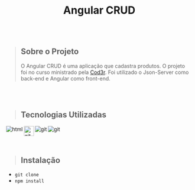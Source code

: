 <h1 align="center">Angular CRUD</h1>

<br>
<br>

> ## Sobre o Projeto
> O Angular CRUD é uma aplicação que cadastra produtos. O projeto foi no curso ministrado pela [Cod3r](https://www.cod3r.com.br/). Foi utilizado o Json-Server como back-end e Angular como front-end.

<br>
<br>

> ## Tecnologias Utilizadas

<p>
   <img align="left" alt="html" src="https://img.shields.io/badge/HTML5-F24F00?style=for-the-badge&logo=html5&logoColor=white" />
   <img align="left" align="left" alt="git" src="https://img.shields.io/badge/Sass-CC6699?style=for-the-badge&logo=sass&logoColor=white" height="27"/> 
   <img align="left" align="left" alt="git" src="https://img.shields.io/badge/Angular-DD0031?style=for-the-badge&logo=angular&logoColor=white" />
   <img align="left" align="left" alt="git" src="https://img.shields.io/badge/TypeScript-007ACC?style=for-the-badge&logo=typescript&logoColor=white" />
</p>  

<br>
<br>
<br>

> ## Instalação
 * `git clone`
 * `npm install`
 
